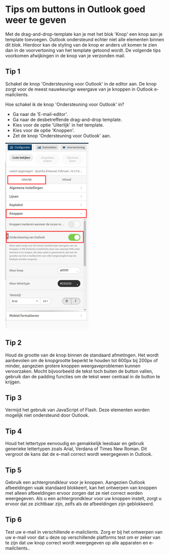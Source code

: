 # Tips om buttons in Outlook goed weer te geven

Met de drag-and-drop-template kan je met het blok 'Knop' een knop aan je template toevoegen. Outlook ondersteund echter niet alle elementen binnen dit blok. Hierdoor kan de styling van de knop er anders uit komen te zien dan in de voorvertoning van het template getoond wordt. De volgende tips voorkomen afwijkingen in de knop van je verzonden mail.

## Tip 1
Schakel de knop 'Ondersteuning voor Outlook' in de editor aan. De knop zorgt voor de meest nauwkeurige weergave van je knoppen in Outlook e-mailclients.

Hoe schakel ik de knop 'Ondersteuning voor Outlook' in?
- Ga naar de 'E-mail-editor'.
- Ga naar de desbetreffende drag-and-drop template.
- Kies voor de optie 'Uiterlijk' in het template.
- Kies voor de optie 'Knoppen'.
- Zet de knop 'Ondersteuning voor Outlook' aan.

![Afbeelding](https://github.com/Quancode/Documentation/blob/master/Publisher/images/gitbuttonnieuw2.png)

## Tip 2
Houd de grootte van de knop binnen de standaard afmetingen. Het wordt aanbevolen om de knopgrootte beperkt te houden tot 600px bij 200px of minder, aangezien grotere knoppen weergaveproblemen kunnen veroorzaken. Mocht bijvoorbeeld de tekst toch buiten de button vallen, gebruik dan de padding functies om de tekst weer centraal in de button te krijgen.

## Tip 3
Vermijd het gebruik van JavaScript of Flash. Deze elementen worden mogelijk niet ondersteund door Outlook.

## Tip 4
Houd het lettertype eenvoudig en gemakkelijk leesbaar en gebruik generieke lettertypen zoals Arial, Verdana of Times New Roman. Dit vergroot de kans dat de e-mail correct wordt weergegeven in Outlook.

## Tip 5
Gebruik een achtergrondkleur voor je knoppen. Aangezien Outlook afbeeldingen vaak standaard blokkeert, kan het ontwerpen van knoppen met alleen afbeeldingen ervoor zorgen dat ze niet correct worden weergegeven. Als u een achtergrondkleur voor uw knoppen instelt, zorgt u ervoor dat ze zichtbaar zijn, zelfs als de afbeeldingen zijn geblokkeerd.

## Tip 6
Test uw e-mail in verschillende e-mailclients. Zorg er bij het ontwerpen van uw e-mail voor dat u deze op verschillende platforms test om er zeker van te zijn dat uw knop correct wordt weergegeven op alle apparaten en e-mailclients.. 
